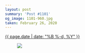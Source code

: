 ```yaml
---
layout: post
summary: 'Post #1101'
og_image: 1101-960.jpg
taken: February 26, 2020
---
```


<div class="post">
 <time>
  <a href="/1101">
   {{ page.date | date: "%B %-d, %Y" }}
  </a>
 </time>
 <a href="/1101">
  <figure data-taken="2/26/2020">
   <img sizes="(min-width: 700px) 50vw, calc(100vw - 2rem)" src="{{ site.assets_url }}/1101-480.jpg" srcset="{{ site.assets_url }}/1101-240.jpg 240w, {{ site.assets_url }}/1101-480.jpg 480w, {{ site.assets_url }}/1101-720.jpg 720w, {{ site.assets_url }}/1101-960.jpg 960w"/>
  </figure>
 </a>
</div>

